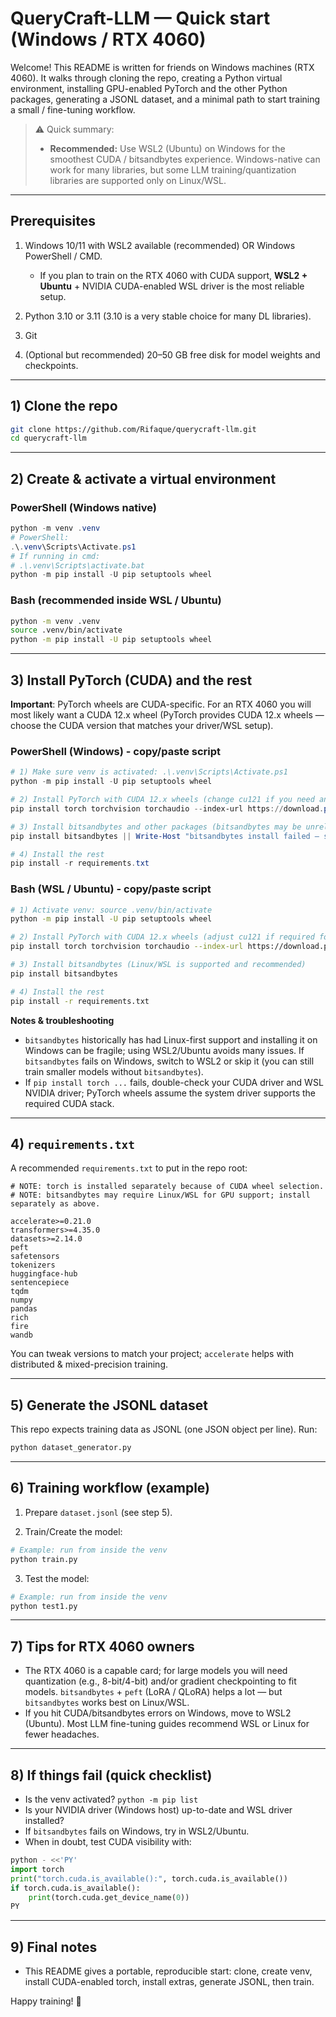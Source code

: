 # QueryCraft-LLM — Quick start (Windows / RTX 4060)

Welcome! This README is written for friends on Windows machines (RTX 4060). It walks through cloning the repo, creating a Python virtual environment, installing GPU-enabled PyTorch and the other Python packages, generating a JSONL dataset, and a minimal path to start training a small / fine-tuning workflow.

> ⚠️ Quick summary:
>
> * **Recommended:** Use WSL2 (Ubuntu) on Windows for the smoothest CUDA / bitsandbytes experience. Windows-native can work for many libraries, but some LLM training/quantization libraries are supported only on Linux/WSL.

---

## Prerequisites

1. Windows 10/11 with WSL2 available (recommended) OR Windows PowerShell / CMD.

   * If you plan to train on the RTX 4060 with CUDA support, **WSL2 + Ubuntu** + NVIDIA CUDA-enabled WSL driver is the most reliable setup.
2. Python 3.10 or 3.11 (3.10 is a very stable choice for many DL libraries).
3. Git
4. (Optional but recommended) 20–50 GB free disk for model weights and checkpoints.

---

## 1) Clone the repo

```bash
git clone https://github.com/Rifaque/querycraft-llm.git
cd querycraft-llm
```

---

## 2) Create & activate a virtual environment

### PowerShell (Windows native)

```powershell
python -m venv .venv
# PowerShell:
.\.venv\Scripts\Activate.ps1
# If running in cmd:
# .\.venv\Scripts\activate.bat
python -m pip install -U pip setuptools wheel
```

### Bash (recommended inside WSL / Ubuntu)

```bash
python -m venv .venv
source .venv/bin/activate
python -m pip install -U pip setuptools wheel
```

---

## 3) Install PyTorch (CUDA) and the rest

**Important**: PyTorch wheels are CUDA-specific. For an RTX 4060 you will most likely want a CUDA 12.x wheel (PyTorch provides CUDA 12.x wheels — choose the CUDA version that matches your driver/WSL setup).

### PowerShell (Windows) - copy/paste script

```powershell
# 1) Make sure venv is activated: .\.venv\Scripts\Activate.ps1
python -m pip install -U pip setuptools wheel

# 2) Install PyTorch with CUDA 12.x wheels (change cu121 if you need another CUDA version)
pip install torch torchvision torchaudio --index-url https://download.pytorch.org/whl/cu121

# 3) Install bitsandbytes and other packages (bitsandbytes may be unreliable on Windows; see note below)
pip install bitsandbytes || Write-Host "bitsandbytes install failed — see README for WSL recommendation"

# 4) Install the rest
pip install -r requirements.txt
```

### Bash (WSL / Ubuntu) - copy/paste script

```bash
# 1) Activate venv: source .venv/bin/activate
python -m pip install -U pip setuptools wheel

# 2) Install PyTorch with CUDA 12.x wheels (adjust cu121 if required for your driver)
pip install torch torchvision torchaudio --index-url https://download.pytorch.org/whl/cu121

# 3) Install bitsandbytes (Linux/WSL is supported and recommended)
pip install bitsandbytes

# 4) Install the rest
pip install -r requirements.txt
```

**Notes & troubleshooting**

* `bitsandbytes` historically has had Linux-first support and installing it on Windows can be fragile; using WSL2/Ubuntu avoids many issues. If `bitsandbytes` fails on Windows, switch to WSL2 or skip it (you can still train smaller models without `bitsandbytes`).
* If `pip install torch ...` fails, double-check your CUDA driver and WSL NVIDIA driver; PyTorch wheels assume the system driver supports the required CUDA stack.

---

## 4) `requirements.txt`

A recommended `requirements.txt` to put in the repo root:

```
# NOTE: torch is installed separately because of CUDA wheel selection.
# NOTE: bitsandbytes may require Linux/WSL for GPU support; install separately as above.

accelerate>=0.21.0
transformers>=4.35.0
datasets>=2.14.0
peft
safetensors
tokenizers
huggingface-hub
sentencepiece
tqdm
numpy
pandas
rich
fire
wandb
```

You can tweak versions to match your project; `accelerate` helps with distributed & mixed-precision training.

---

## 5) Generate the JSONL dataset

This repo expects training data as JSONL (one JSON object per line). Run:

```bash
python dataset_generator.py
```

---

## 6) Training workflow (example)

1. Prepare `dataset.jsonl` (see step 5).

2. Train/Create the model:
```bash
# Example: run from inside the venv
python train.py
```

3. Test the model:
```bash
# Example: run from inside the venv
python test1.py
```

---

## 7) Tips for RTX 4060 owners

* The RTX 4060 is a capable card; for large models you will need quantization (e.g., 8-bit/4-bit) and/or gradient checkpointing to fit models. `bitsandbytes` + `peft` (LoRA / QLoRA) helps a lot — but `bitsandbytes` works best on Linux/WSL.
* If you hit CUDA/bitsandbytes errors on Windows, move to WSL2 (Ubuntu). Most LLM fine-tuning guides recommend WSL or Linux for fewer headaches.

---

## 8) If things fail (quick checklist)

* Is the venv activated? `python -m pip list`
* Is your NVIDIA driver (Windows host) up-to-date and WSL driver installed?
* If `bitsandbytes` fails on Windows, try in WSL2/Ubuntu.
* When in doubt, test CUDA visibility with:

```python
python - <<'PY'
import torch
print("torch.cuda.is_available():", torch.cuda.is_available())
if torch.cuda.is_available():
    print(torch.cuda.get_device_name(0))
PY
```

---

## 9) Final notes

* This README gives a portable, reproducible start: clone, create venv, install CUDA-enabled torch, install extras, generate JSONL, then train.

Happy training! 🚀
